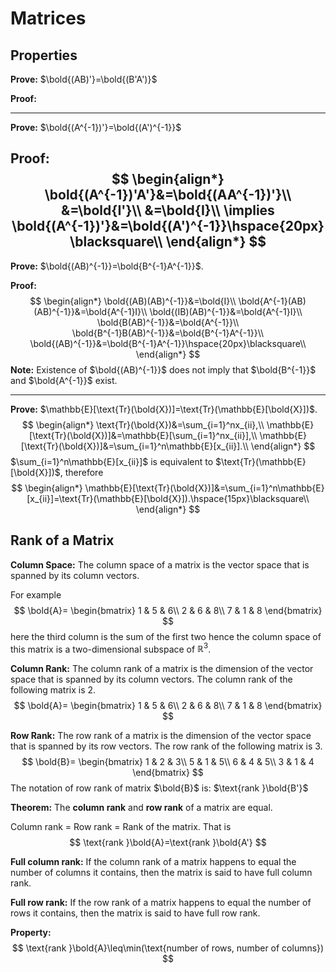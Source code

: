 # Matrices

## Properties

**Prove:** $\bold{(AB)'}=\bold{(B'A')}$

**Proof:**

---

**Prove:** $\bold{(A^{-1})'}=\bold{(A')^{-1}}$

**Proof:**
$$
\begin{align*}
    \bold{(A^{-1})'A'}&=\bold{(AA^{-1})'}\\
    &=\bold{I'}\\
    &=\bold{I}\\
    \implies \bold{(A^{-1})'}&=\bold{(A')^{-1}}\hspace{20px}\blacksquare\\
\end{align*}
$$
---

**Prove:** $\bold{(AB)^{-1}}=\bold{B^{-1}A^{-1}}$.

**Proof:**
$$
\begin{align*}
    \bold{(AB)(AB)^{-1}}&=\bold{I}\\
    \bold{A^{-1}(AB)(AB)^{-1}}&=\bold{A^{-1}I}\\
    \bold{(IB)(AB)^{-1}}&=\bold{A^{-1}I}\\
    \bold{B(AB)^{-1}}&=\bold{A^{-1}}\\
    \bold{B^{-1}B(AB)^{-1}}&=\bold{B^{-1}A^{-1}}\\
    \bold{(AB)^{-1}}&=\bold{B^{-1}A^{-1}}\hspace{20px}\blacksquare\\
\end{align*}
$$
**Note:** Existence of $\bold{(AB)^{-1}}$ does not imply that $\bold{B^{-1}}$ and $\bold{A^{-1}}$ exist.

---


**Prove:** $\mathbb{E}[\text{Tr}(\bold{X})]=\text{Tr}(\mathbb{E}[\bold{X}])$.
$$
\begin{align*}
    \text{Tr}(\bold{X})&=\sum_{i=1}^nx_{ii},\\
    \mathbb{E}[\text{Tr}(\bold{X})]&=\mathbb{E}[\sum_{i=1}^nx_{ii}],\\
    \mathbb{E}[\text{Tr}(\bold{X})]&=\sum_{i=1}^n\mathbb{E}[x_{ii}].\\
\end{align*}
$$
$\sum_{i=1}^n\mathbb{E}[x_{ii}]$ is equivalent to $\text{Tr}(\mathbb{E}[\bold{X}])$, therefore
$$
\begin{align*}
    \mathbb{E}[\text{Tr}(\bold{X})]&=\sum_{i=1}^n\mathbb{E}[x_{ii}]=\text{Tr}(\mathbb{E}[\bold{X}]).\hspace{15px}\blacksquare\\
\end{align*}
$$

## Rank of a Matrix

**Column Space:** The column space of a matrix is the vector space that is spanned by its column vectors.

For example
$$
\bold{A}=
\begin{bmatrix}
1 & 5 & 6\\
2 & 6 & 8\\
7 & 1 & 8
\end{bmatrix}
$$
here the third column is the sum of the first two hence the column space of this matrix is a two-dimensional subspace of $\mathbb{R}^3$.

**Column Rank:** The column rank of a matrix is the dimension of the vector space that is spanned by its column vectors. The column rank of the following matrix is $2$.
$$
\bold{A}=
\begin{bmatrix}
1 & 5 & 6\\
2 & 6 & 8\\
7 & 1 & 8
\end{bmatrix}
$$

**Row Rank:** The row rank of a matrix is the dimension of the vector space that is spanned by its row vectors. The row rank of the following matrix is $3$.
$$
\bold{B}=
\begin{bmatrix}
1 & 2 & 3\\
5 & 1 & 5\\
6 & 4 & 5\\
3 & 1 & 4
\end{bmatrix}
$$
The notation of row rank of matrix $\bold{B}$ is: $\text{rank }\bold{B'}$

**Theorem:** The **column rank** and **row rank** of a matrix are equal.

Column rank = Row rank = Rank of the matrix. That is
$$
\text{rank }\bold{A}=\text{rank }\bold{A'}
$$

**Full column rank:** If the column rank of a matrix happens to equal the number of columns it contains, then the matrix is said to have full column rank.

**Full row rank:** If the row rank of a matrix happens to equal the number of rows it contains, then the matrix is said to have full row rank.

**Property:**
$$
\text{rank }\bold{A}\leq\min(\text{number of rows, number of columns})
$$